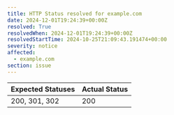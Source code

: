 ```yaml
---
title: HTTP Status resolved for example.com
date: 2024-12-01T19:24:39+00:00Z
resolved: True
resolvedWhen: 2024-12-01T19:24:39+00:00Z
resolvedStartTime: 2024-10-25T21:09:43.191474+00:00
severity: notice
affected:
  - example.com
section: issue
---
```


| Expected Statuses | Actual Status  |
|-------------------|----------------|
| 200, 301, 302 | 200 |
